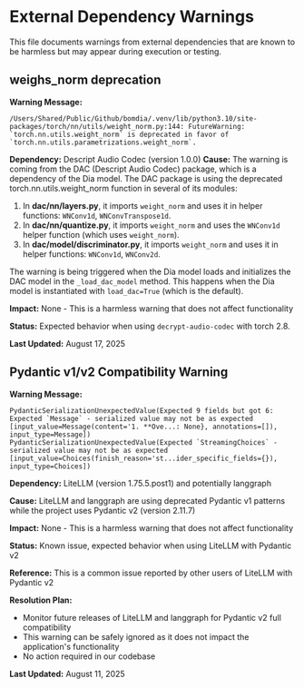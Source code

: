 # External Dependency Warnings

This file documents warnings from external dependencies that are known to be harmless but may appear during execution or testing.

## weighs_norm deprecation
**Warning Message:**
```
/Users/Shared/Public/Github/bomdia/.venv/lib/python3.10/site-packages/torch/nn/utils/weight_norm.py:144: FutureWarning: `torch.nn.utils.weight_norm` is deprecated in favor of `torch.nn.utils.parametrizations.weight_norm`.
```

**Dependency:** Descript Audio Codec (version 1.0.0)
**Cause:** The warning is coming from the DAC (Descript Audio Codec) package, which is a dependency of the Dia model. The DAC package is using the deprecated torch.nn.utils.weight_norm function in several of its modules:
1. In **dac/nn/layers.py**, it imports `weight_norm` and uses it in helper functions: `WNConv1d`, `WNConvTranspose1d`.
2. In **dac/nn/quantize.py**, it imports `weight_norm` and uses the `WNConv1d`
     helper function (which uses `weight_norm`).
3. In **dac/model/discriminator.py**, it imports `weight_norm` and uses it in helper functions: `WNConv1d`, `WNConv2d`.

The warning is being triggered when the Dia model loads and initializes the DAC model in the `_load_dac_model` method. This happens when the Dia model is instantiated with `load_dac=True` (which is the default).

**Impact:** None - This is a harmless warning that does not affect functionality

**Status:** Expected behavior when using `decrypt-audio-codec` with torch 2.8.

**Last Updated:** August 17, 2025

## Pydantic v1/v2 Compatibility Warning

**Warning Message:**
```
PydanticSerializationUnexpectedValue(Expected 9 fields but got 6: Expected `Message` - serialized value may not be as expected [input_value=Message(content='1. **Ove...: None}, annotations=[]), input_type=Message])
PydanticSerializationUnexpectedValue(Expected `StreamingChoices` - serialized value may not be as expected [input_value=Choices(finish_reason='st...ider_specific_fields={}), input_type=Choices])
```

**Dependency:** LiteLLM (version 1.75.5.post1) and potentially langgraph

**Cause:** LiteLLM and langgraph are using deprecated Pydantic v1 patterns while the project uses Pydantic v2 (version 2.11.7)

**Impact:** None - This is a harmless warning that does not affect functionality

**Status:** Known issue, expected behavior when using LiteLLM with Pydantic v2

**Reference:** This is a common issue reported by other users of LiteLLM with Pydantic v2

**Resolution Plan:**
- Monitor future releases of LiteLLM and langgraph for Pydantic v2 full compatibility
- This warning can be safely ignored as it does not impact the application's functionality
- No action required in our codebase

**Last Updated:** August 11, 2025

